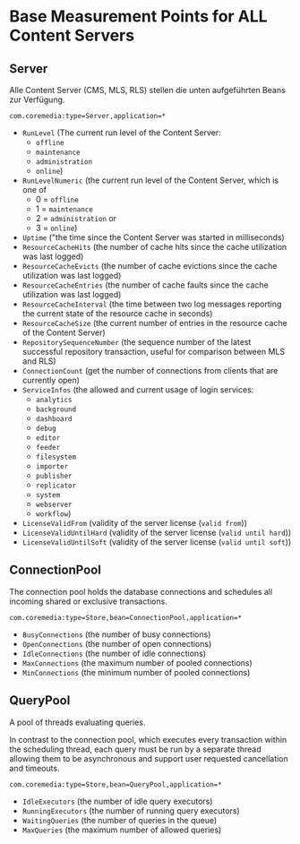 # Base Measurement Points for ALL Content Servers

## <a name="Server"></a>Server

Alle Content Server (CMS, MLS, RLS) stellen die unten aufgeführten Beans zur Verfügung.

`com.coremedia:type=Server,application=*`

- `RunLevel` (The current run level of the Content Server:
    * `offline`
    * `maintenance`
    * `administration`
    * `online`)
- `RunLevelNumeric` (the current run level of the Content Server, which is one of
    *  0 = `offline`
    *  1 = `maintenance`
    *  2 = `administration` or
    *  3 = `online`)
- `Uptime` ("the time since the Content Server was started in milliseconds)
- `ResourceCacheHits` (the number of cache hits since the cache utilization was last logged)
- `ResourceCacheEvicts` (the number of cache evictions since the cache utilization was last logged)
- `ResourceCacheEntries` (the number of cache faults since the cache utilization was last logged)
- `ResourceCacheInterval` (the time between two log messages reporting the current state of the resource cache in seconds)
- `ResourceCacheSize` (the current number of entries in the resource cache of the Content Server)
- `RepositorySequenceNumber` (the sequence number of the latest successful repository transaction, useful for comparison between MLS and RLS)
- `ConnectionCount` (get the number of connections from clients that are currently open)
- `ServiceInfos` (the allowed and current usage of login services:
    * `analytics`
    * `background`
    * `dashboard`
    * `debug`
    * `editor`
    * `feeder`
    * `filesystem`
    * `importer`
    * `publisher`
    * `replicator`
    * `system`
    * `webserver`
    * `workflow`)
- `LicenseValidFrom` (validity of the server license (`valid from`))
- `LicenseValidUntilHard` (validity of the server license (`valid until hard`))
- `LicenseValidUntilSoft` (validity of the server license (`valid until soft`))


## <a name="ConnectionPool"></a>ConnectionPool

The connection pool holds the database connections and schedules all incoming shared or exclusive transactions.

`com.coremedia:type=Store,bean=ConnectionPool,application=*`

- `BusyConnections` (the number of busy connections)
- `OpenConnections` (the number of open connections)
- `IdleConnections` (the number of idle connections)
- `MaxConnections` (the maximum number of pooled connections)
- `MinConnections` (the minimum number of pooled connections)


## <a name="QueryPool"></a>QueryPool

A pool of threads evaluating queries.

In contrast to the connection pool, which executes every transaction within
the scheduling thread, each query must be run by a separate thread allowing
them to be asynchronous and support user requested cancellation and
timeouts.

`com.coremedia:type=Store,bean=QueryPool,application=*`

- `IdleExecutors` (the number of idle query executors)
- `RunningExecutors` (the number of running query executors)
- `WaitingQueries` (the number of queries in the queue)
- `MaxQueries` (the maximum number of allowed queries)

